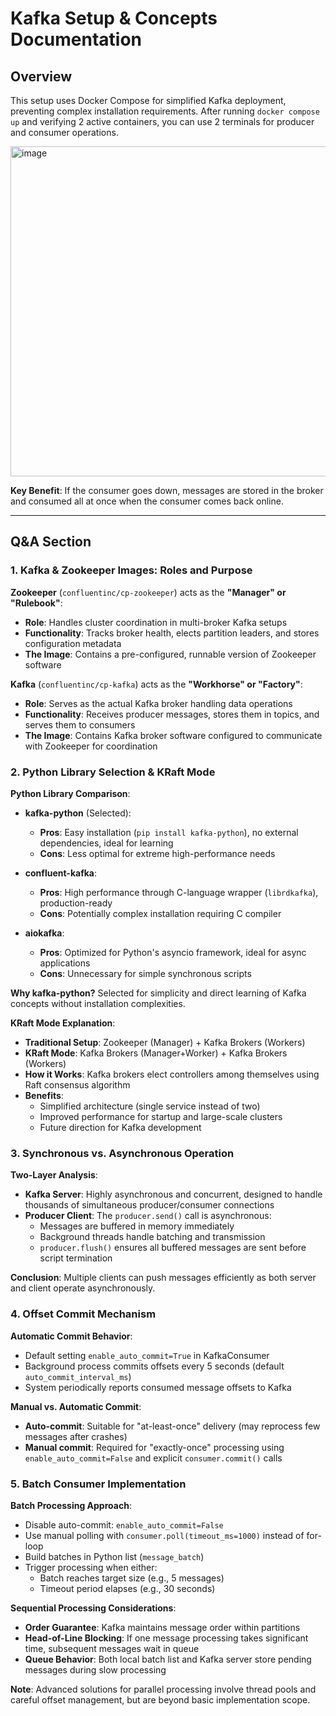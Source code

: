 # Kafka Setup & Concepts Documentation

## Overview

This setup uses Docker Compose for simplified Kafka deployment, preventing complex installation requirements. After running `docker compose up` and verifying 2 active containers, you can use 2 terminals for producer and consumer operations.

<img width="1903" height="528" alt="image" src="https://github.com/user-attachments/assets/8aee6b4c-1420-4772-a87d-33757e8640ff" />

**Key Benefit**: If the consumer goes down, messages are stored in the broker and consumed all at once when the consumer comes back online.

---

## Q&A Section

### 1. Kafka & Zookeeper Images: Roles and Purpose

**Zookeeper** (`confluentinc/cp-zookeeper`) acts as the **"Manager" or "Rulebook"**:
- **Role**: Handles cluster coordination in multi-broker Kafka setups
- **Functionality**: Tracks broker health, elects partition leaders, and stores configuration metadata
- **The Image**: Contains a pre-configured, runnable version of Zookeeper software

**Kafka** (`confluentinc/cp-kafka`) acts as the **"Workhorse" or "Factory"**:
- **Role**: Serves as the actual Kafka broker handling data operations
- **Functionality**: Receives producer messages, stores them in topics, and serves them to consumers
- **The Image**: Contains Kafka broker software configured to communicate with Zookeeper for coordination

### 2. Python Library Selection & KRaft Mode

**Python Library Comparison**:

- **kafka-python** (Selected):
  - **Pros**: Easy installation (`pip install kafka-python`), no external dependencies, ideal for learning
  - **Cons**: Less optimal for extreme high-performance needs

- **confluent-kafka**:
  - **Pros**: High performance through C-language wrapper (`librdkafka`), production-ready
  - **Cons**: Potentially complex installation requiring C compiler

- **aiokafka**:
  - **Pros**: Optimized for Python's asyncio framework, ideal for async applications
  - **Cons**: Unnecessary for simple synchronous scripts

**Why kafka-python?** Selected for simplicity and direct learning of Kafka concepts without installation complexities.

**KRaft Mode Explanation**:

- **Traditional Setup**: Zookeeper (Manager) + Kafka Brokers (Workers)
- **KRaft Mode**: Kafka Brokers (Manager+Worker) + Kafka Brokers (Workers)
- **How it Works**: Kafka brokers elect controllers among themselves using Raft consensus algorithm
- **Benefits**: 
  - Simplified architecture (single service instead of two)
  - Improved performance for startup and large-scale clusters
  - Future direction for Kafka development

### 3. Synchronous vs. Asynchronous Operation

**Two-Layer Analysis**:

- **Kafka Server**: Highly asynchronous and concurrent, designed to handle thousands of simultaneous producer/consumer connections
- **Producer Client**: The `producer.send()` call is asynchronous:
  - Messages are buffered in memory immediately
  - Background threads handle batching and transmission
  - `producer.flush()` ensures all buffered messages are sent before script termination

**Conclusion**: Multiple clients can push messages efficiently as both server and client operate asynchronously.

### 4. Offset Commit Mechanism

**Automatic Commit Behavior**:
- Default setting `enable_auto_commit=True` in KafkaConsumer
- Background process commits offsets every 5 seconds (default `auto_commit_interval_ms`)
- System periodically reports consumed message offsets to Kafka

**Manual vs. Automatic Commit**:
- **Auto-commit**: Suitable for "at-least-once" delivery (may reprocess few messages after crashes)
- **Manual commit**: Required for "exactly-once" processing using `enable_auto_commit=False` and explicit `consumer.commit()` calls

### 5. Batch Consumer Implementation

**Batch Processing Approach**:
- Disable auto-commit: `enable_auto_commit=False`
- Use manual polling with `consumer.poll(timeout_ms=1000)` instead of for-loop
- Build batches in Python list (`message_batch`)
- Trigger processing when either:
  - Batch reaches target size (e.g., 5 messages)
  - Timeout period elapses (e.g., 30 seconds)

**Sequential Processing Considerations**:
- **Order Guarantee**: Kafka maintains message order within partitions
- **Head-of-Line Blocking**: If one message processing takes significant time, subsequent messages wait in queue
- **Queue Behavior**: Both local batch list and Kafka server store pending messages during slow processing

**Note**: Advanced solutions for parallel processing involve thread pools and careful offset management, but are beyond basic implementation scope.
